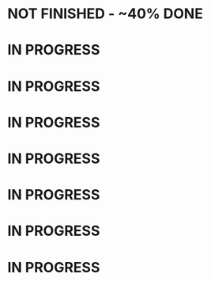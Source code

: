 # NOT FINISHED - ~40% DONE
# IN PROGRESS
# IN PROGRESS
# IN PROGRESS
# IN PROGRESS
# IN PROGRESS
# IN PROGRESS
# IN PROGRESS


